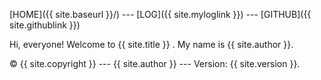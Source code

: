 [HOME]({{ site.baseurl }}/) --- [LOG]({{ site.myloglink }}) --- [GITHUB]({{ site.githublink }})

Hi, everyone! Welcome to {{ site.title }} . My name is {{ site.author }}.

© {{ site.copyright }} --- {{ site.author }} --- Version: {{ site.version }}.
